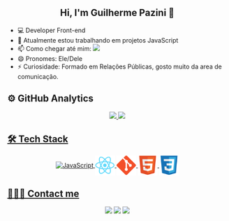 <h2 align="center">
   Hi, I'm Guilherme Pazini 👋
</h2>

- 💻 Developer Front-end
- 🔭 Atualmente estou trabalhando em projetos JavaScript
- 📫 Como chegar até mim: <a href="https://www.linkedin.com/in/guilhermepazini/" target="_blank"><img src="https://img.shields.io/badge/LinkedIn-0077B5?style=for-the-badge&logo=linkedin&logoColor=white" target="_blank" height="25"></a>
- 😄 Pronomes: Ele/Dele
- ⚡ Curiosidade: Formado em Relações Públicas, gosto muito da area de comunicação.

## ⚙️ GitHub Analytics
<div>
<p align="center">
<a href="https://github.com/gpazini">
<img height="145em" src="https://github-readme-stats.vercel.app/api?username=gpazini&show_icons=true&theme=dark&include_all_commits=true&count_private=true"/>
<img height="145em" src="https://github-readme-stats.vercel.app/api/top-langs/?username=gpazini&layout=compact&langs_count=7&theme=dark"/>
</p>
</div>

## 🛠 Tech Stack

<div>
<p align="center">
<img align="center" alt="JavaScript" width="45" src="https://cdn.jsdelivr.net/gh/devicons/devicon/icons/javascript/javascript-plain.svg" />
<img align="center" alt="React" width="45" src="https://raw.githubusercontent.com/devicons/devicon/master/icons/react/react-original.svg"> 
<img align="center" alt="GIT" width="45" src="https://raw.githubusercontent.com/devicons/devicon/master/icons/git/git-plain.svg"> 
<img align="center" alt="HTML" width="45" src="https://raw.githubusercontent.com/devicons/devicon/master/icons/html5/html5-original.svg"> 
<img align="center" alt="CSS" width="45" src="https://raw.githubusercontent.com/devicons/devicon/master/icons/css3/css3-original.svg"> 
</p>  
</div>

## 👨🏽‍🦲  Contact me

<div>
<p align="center">
<a href="https://www.linkedin.com/in/guilhermepazini/" target="_blank"><img src="https://img.shields.io/badge/LinkedIn-0077B5?style=for-the-badge&logo=linkedin&logoColor=white" target="_blank"></a>
<a href="https://api.whatsapp.com/send?phone=5511992863883"><img src="https://img.shields.io/badge/WhatsApp-25D366?style=for-the-badge&logo=whatsapp&logoColor=white"></a>
<a href = "mailto:pazini.guilherme@gmail.com"><img src="https://img.shields.io/badge/Gmail-D14836?style=for-the-badge&logo=gmail&logoColor=white" target="_blank"></a>
</p>  
</div>

<!-- - 🔭 I’m currently working on ...
- 🌱 I’m currently learning ...
- 👯 I’m looking to collaborate on ...
- 🤔 I’m looking for help with ...
- 💬 Ask me about ...
- 📫 How to reach me: ...
- 😄 Pronouns: ...
- ⚡ Fun fact: ... -->
